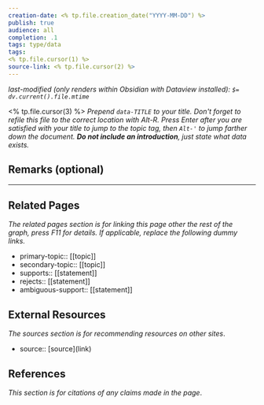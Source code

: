 ```yaml
---
creation-date: <% tp.file.creation_date("YYYY-MM-DD") %>
publish: true
audience: all
completion: .1
tags: type/data
tags:
<% tp.file.cursor(1) %>
source-link: <% tp.file.cursor(2) %>
---
```

*last-modified (only renders within Obsidian with Dataview installed): `$= dv.current().file.mtime`*

<% tp.file.cursor(3) %> *Prepend `data-TITLE` to your title. Don't forget to refile this file to the correct location with Alt-R.*
*Press Enter after you are satisfied with your title to jump to the topic tag, then `Alt-'` to jump farther down the document. **Do not include an introduction**, just state what data exists.*

## Remarks (optional)


---
## Related Pages
*The related pages section is for linking this page other the rest of the graph, press F11 for details. If applicable, replace the following dummy links.*
- primary-topic:: \[\[topic\]\]
- secondary-topic:: \[\[topic\]\]
- supports:: \[\[statement\]\]
- rejects:: \[\[statement\]\]
- ambiguous-support:: \[\[statement\]\]

## External Resources
*The sources section is for recommending resources on other sites*.
- source:: \[source\](link)

## References
*This section is for citations of any claims made in the page*.

